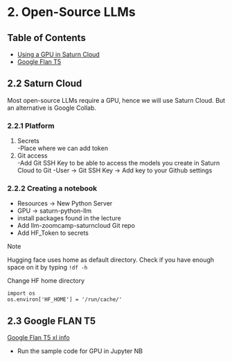 # 2. Open-Source LLMs
## Table of Contents

- [Using a GPU in Saturn Cloud](#saturn-cloud)
- [Google Flan T5](#23-google-flan-t5)



## 2.2 Saturn Cloud

Most open-source LLMs require a GPU, hence we will use Saturn Cloud. But an alternative is Google Collab.

### 2.2.1 Platform
1. Secrets <br/>
    -Place where we can add token
2. Git access </br>
    -Add Git SSH Key to be able to access the models you create in Saturn Cloud to Git
    -User -> Git SSH Key -> Add key to your Github settings
### 2.2.2 Creating a notebook
- Resources -> New Python Server
- GPU -> saturn-python-llm
- install packages found in the lecture
- Add llm-zoomcamp-saturncloud Git repo
- Add HF_Token to secrets

> [!NOTE]
> Hugging face uses home as default directory. Check if you have enough space on it by typing
```!df -h``` 

Change HF home directory 
```
import os
os.environ['HF_HOME'] = '/run/cache/'
```

## 2.3 Google FLAN T5
[Google Flan T5 xl info](https://huggingface.co/google/flan-t5-xl)

- Run the sample code for GPU in Jupyter NB
